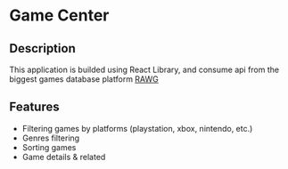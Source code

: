 # Game Center

## Description

This application is builded using React Library, and consume api from the biggest games database platform [RAWG](https://rawg.io/)

## Features

- Filtering games by platforms (playstation, xbox, nintendo, etc.) 
- Genres filtering
- Sorting games
- Game details & related
